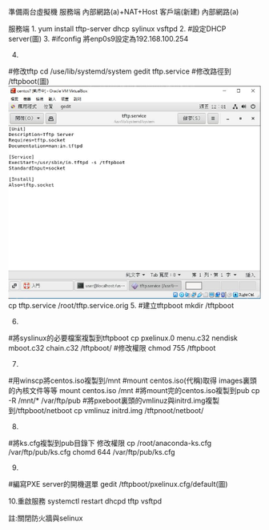準備兩台虛擬機
服務端        內部網路(a)+NAT+Host
客戶端(新建)  內部網路(a)

服務端 
1.
yum install tftp-server dhcp sylinux vsftpd
2.
#設定DHCP server(圖)
3.
#ifconfig 將enp0s9設定為192.168.100.254

4.
#修改tftp
cd /use/lib/systemd/system
gedit tftp.service
#修改路徑到 /tftpboot(圖)
![image](https://github.com/sleepy9487/linux1/blob/master/linux%20images/pxe%20tftpserver.JPG)
cp tftp.service /root/tftp.service.orig
5.
#建立tftpboot
mkdir /tftpboot

6.
#將syslinux的必要檔案複製到tftpboot
cp pxelinux.0 menu.c32 nendisk mboot.c32 chain.c32 /tftpboot/
#修改權限
chmod 755 /tftpboot

7.
#用winscp將centos.iso複製到/mnt
#mount centos.iso(代稱)取得 images裏頭的內核文件等等
mount centos.iso /mnt
#將mount完的centos.iso複製到pub
cp -R /mnt/* /var/ftp/pub
#將pxeboot裏頭的vmlinuz與initrd.img複製到/tftpboot/netboot
cp vmlinuz initrd.img /tftpnoot/netboot/

8.
#將ks.cfg複製到pub目錄下 修改權限
cp /root/anaconda-ks.cfg /var/ftp/pub/ks.cfg
chomd 644 /var/ftp/pub/ks.cfg

9.
#編寫PXE server的開機選單
gedit /tftpboot/pxelinux.cfg/default(圖)

10.重啟服務
systemctl restart dhcpd tftp vsftpd

註:關閉防火牆與selinux
